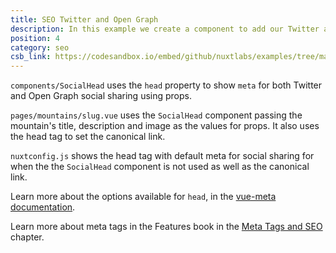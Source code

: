 ```yaml
---
title: SEO Twitter and Open Graph
description: In this example we create a component to add our Twitter and Open Graph tags for when sharing on social media.
position: 4
category: seo
csb_link: https://codesandbox.io/embed/github/nuxtlabs/examples/tree/master/seo/seo-twitter-og?fontsize=14&hidenavigation=1&module=%2Fcomponents%2FSocialHead.vue&theme=dark&view=editor
---
```


<example-intro></example-intro>

`components/SocialHead` uses the `head` property to show `meta` for both Twitter and Open Graph social sharing using props.

`pages/mountains/slug.vue` uses the `SocialHead` component passing the mountain's title, description and image as the values for props. It also uses the head tag to set the canonical link.

`nuxtconfig.js` shows the head tag with default meta for social sharing for when the the `SocialHead` component is not used as well as the canonical link.

<base-alert type="next">

Learn more about the options available for `head`, in the [vue-meta documentation](https://vue-meta.nuxtjs.org/api/#metainfo-properties).

</base-alert>

<base-alert type="next">

Learn more about meta tags in the Features book in the [Meta Tags and SEO](/docs/features/meta-tags-seo) chapter.

</base-alert>

<code-sandbox :src="csb_link"></code-sandbox>
